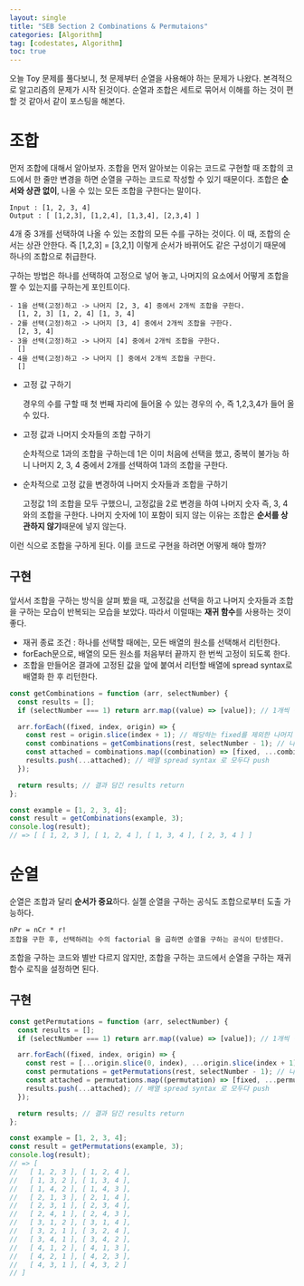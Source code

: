 ```yaml
---
layout: single
title: "SEB Section 2 Combinations & Permutaions"
categories: [Algorithm]
tag: [codestates, Algorithm]
toc: true
---
```


오늘 Toy 문제를 풀다보니, 첫 문제부터 순열을 사용해야 하는 문제가 나왔다.
본격적으로 알고리즘의 문제가 시작 된것이다. 순열과 조합은 세트로 묶어서 이해를 하는 것이 편할 것 같아서 같이 포스팅을 해본다.

# 조합

먼저 조합에 대해서 알아보자. 조합을 먼저 알아보는 이유는 코드로 구현할 때 조합의 코드에서 한 줄만 변경을 하면 순열을 구하는 코드로 작성할 수 있기 때문이다.
조합은 **순서와 상관 없이**, 나올 수 있는 모든 조합을 구한다는 말이다.

```
Input : [1, 2, 3, 4]
Output : [ [1,2,3], [1,2,4], [1,3,4], [2,3,4] ]
```

4개 중 3개를 선택하여 나올 수 있는 조합의 모든 수를 구하는 것이다. 이 때, 조합의 순서는 상관 안한다. 즉 [1,2,3] = [3,2,1] 이렇게 순서가 바뀌어도 같은 구성이기 때문에 하나의 조합으로 취급한다.

구하는 방법은 하나를 선택하여 고정으로 넣어 놓고, 나머지의 요소에서 어떻게 조합을 짤 수 있는지를 구하는게 포인트이다.

```
- 1을 선택(고정)하고 -> 나머지 [2, 3, 4] 중에서 2개씩 조합을 구한다.
  [1, 2, 3] [1, 2, 4] [1, 3, 4]
- 2를 선택(고정)하고 -> 나머지 [3, 4] 중에서 2개씩 조합을 구한다.
  [2, 3, 4]
- 3을 선택(고정)하고 -> 나머지 [4] 중에서 2개씩 조합을 구한다.
  []
- 4을 선택(고정)하고 -> 나머지 [] 중에서 2개씩 조합을 구한다.
  []
```

- 고정 값 구하기

  경우의 수를 구할 때 첫 번째 자리에 들어올 수 있는 경우의 수, 즉 1,2,3,4가 들어 올 수 있다.

- 고정 값과 나머지 숫자들의 조합 구하기

  순차적으로 1과의 조합을 구하는데 1은 이미 처음에 선택을 했고, 중복이 불가능 하니 나머지 2, 3, 4 중에서 2개를 선택하여 1과의 조합을 구한다.

- 순차적으로 고정 값을 변경하여 나머지 숫자들과 조합을 구하기

  고정값 1의 조합을 모두 구했으니, 고정값을 2로 변경을 하여 나머지 숫자 즉, 3, 4와의 조합을 구한다. 나머지 숫자에 1이 포함이 되지 않는 이유는 조합은 **순서를 상관하지 않기**때문에 넣지 않는다.

이런 식으로 조합을 구하게 된다. 이를 코드로 구현을 하려면 어떻게 해야 할까?

## 구현

앞서서 조합을 구하는 방식을 살펴 봤을 때, 고정값을 선택을 하고 나머지 숫자들과 조합을 구하는 모습이 반복되는 모습을 보았다. 따라서 이럴때는 **재귀 함수**를 사용하는 것이 좋다.

- 재귀 종료 조건 : 하나를 선택할 때에는, 모든 배열의 원소를 선택해서 리턴한다.
- forEach문으로, 배열의 모든 원소를 처음부터 끝까지 한 번씩 고정이 되도록 한다.
- 조합을 만들어온 결과에 고정된 값을 앞에 붙여서 리턴할 배열에 spread syntax로 배열화 한 후 리턴한다.

```js
const getCombinations = function (arr, selectNumber) {
  const results = [];
  if (selectNumber === 1) return arr.map((value) => [value]); // 1개씩 택할 때, 바로 모든 배열의 원소 return

  arr.forEach((fixed, index, origin) => {
    const rest = origin.slice(index + 1); // 해당하는 fixed를 제외한 나머지 뒤
    const combinations = getCombinations(rest, selectNumber - 1); // 나머지에 대해서 조합을 구한다.
    const attached = combinations.map((combination) => [fixed, ...combination]); //  돌아온 조합에 떼 놓은(fixed) 값 붙이기
    results.push(...attached); // 배열 spread syntax 로 모두다 push
  });

  return results; // 결과 담긴 results return
};

const example = [1, 2, 3, 4];
const result = getCombinations(example, 3);
console.log(result);
// => [ [ 1, 2, 3 ], [ 1, 2, 4 ], [ 1, 3, 4 ], [ 2, 3, 4 ] ]
```

# 순열

순열은 조합과 달리 **순서가 중요**하다. 실젤 순열을 구하는 공식도 조합으로부터 도출 가능하다.

```
nPr = nCr * r!
조합을 구한 후, 선택하려는 수의 factorial 을 곱하면 순열을 구하는 공식이 탄생한다.
```

조합을 구하는 코드와 별반 다르지 않지만, 조합을 구하는 코드에서 순열을 구하는 재귀함수 로직을 설정하면 된다.

## 구현

```js
const getPermutations = function (arr, selectNumber) {
  const results = [];
  if (selectNumber === 1) return arr.map((value) => [value]); // 1개씩 택할 때, 바로 모든 배열의 원소 return

  arr.forEach((fixed, index, origin) => {
    const rest = [...origin.slice(0, index), ...origin.slice(index + 1)]; // 해당하는 fixed를 제외한 나머지 배열
    const permutations = getPermutations(rest, selectNumber - 1); // 나머지에 대해 순열을 구한다.
    const attached = permutations.map((permutation) => [fixed, ...permutation]); // 돌아온 순열에 대해 떼 놓은(fixed) 값 붙이기
    results.push(...attached); // 배열 spread syntax 로 모두다 push
  });

  return results; // 결과 담긴 results return
};

const example = [1, 2, 3, 4];
const result = getPermutations(example, 3);
console.log(result);
// => [
//   [ 1, 2, 3 ], [ 1, 2, 4 ],
//   [ 1, 3, 2 ], [ 1, 3, 4 ],
//   [ 1, 4, 2 ], [ 1, 4, 3 ],
//   [ 2, 1, 3 ], [ 2, 1, 4 ],
//   [ 2, 3, 1 ], [ 2, 3, 4 ],
//   [ 2, 4, 1 ], [ 2, 4, 3 ],
//   [ 3, 1, 2 ], [ 3, 1, 4 ],
//   [ 3, 2, 1 ], [ 3, 2, 4 ],
//   [ 3, 4, 1 ], [ 3, 4, 2 ],
//   [ 4, 1, 2 ], [ 4, 1, 3 ],
//   [ 4, 2, 1 ], [ 4, 2, 3 ],
//   [ 4, 3, 1 ], [ 4, 3, 2 ]
// ]
```
